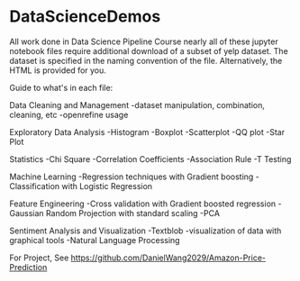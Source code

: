 # DataScienceDemos
All work done in Data Science Pipeline Course
nearly all of these jupyter notebook files require additional download of a subset of yelp dataset.
The dataset is specified in the naming convention of the file.
Alternatively, the HTML is provided for you. 

Guide to what's in each file:

Data Cleaning and Management
-dataset manipulation, combination, cleaning, etc
-openrefine usage

Exploratory Data Analysis
-Histogram
-Boxplot
-Scatterplot
-QQ plot
-Star Plot

Statistics
-Chi Square
-Correlation Coefficients
-Association Rule
-T Testing

Machine Learning
-Regression techniques with Gradient boosting
-Classification with Logistic Regression

Feature Engineering
-Cross validation with Gradient boosted regression
-Gaussian Random Projection with standard scaling
-PCA

Sentiment Analysis and Visualization
-Textblob 
-visualization of data with graphical tools
-Natural Language Processing

For Project, See https://github.com/DanielWang2029/Amazon-Price-Prediction
